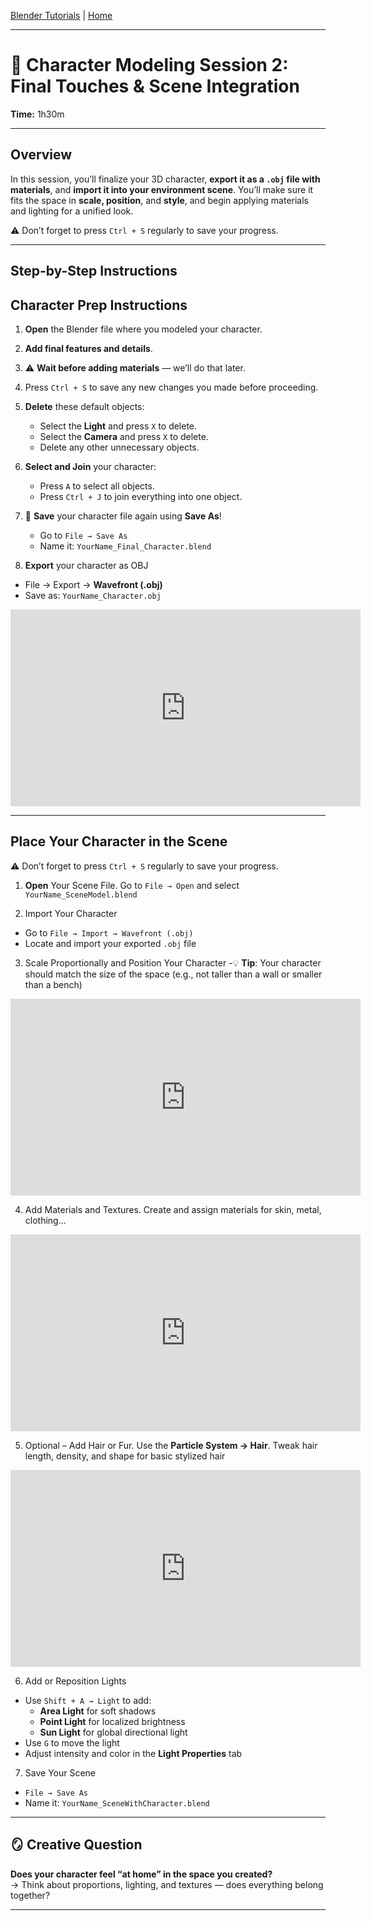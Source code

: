 [Blender Tutorials](README.md) | [Home](../../README.md)

-------------------------------------------------------------------------------

# 👾 Character Modeling Session 2: Final Touches & Scene Integration
**Time:** 1h30m

---

## Overview

In this session, you’ll finalize your 3D character, **export it as a `.obj` file with materials**, and **import it into your environment scene**. You’ll make sure it fits the space in **scale, position**, and **style**, and begin applying materials and lighting for a unified look.

⚠️ Don’t forget to press `Ctrl + S` regularly to save your progress.

---

## Step-by-Step Instructions

## Character Prep Instructions

1. **Open** the Blender file where you modeled your character.

2. **Add final features and details**.

3. ⚠️ **Wait before adding materials** — we’ll do that later.

4. Press `Ctrl + S` to save any new changes you made before proceeding.

5. **Delete** these default objects:
   - Select the **Light** and press `X` to delete.
   - Select the **Camera** and press `X` to delete.
   - Delete any other unnecessary objects.

6. **Select and Join** your character:
   - Press `A` to select all objects.
   - Press `Ctrl + J` to join everything into one object.

7. 💾 **Save** your character file again using **Save As**!
   - Go to `File → Save As`
   - Name it: `YourName_Final_Character.blend`
  
8. **Export** your character as OBJ
- File → Export → **Wavefront (.obj)**  
- Save as: `YourName_Character.obj`

<iframe width="560" height="315" src="https://www.youtube.com/embed/0-uCRr6NOFI?si=AFioUkVWksMotQ1p" title="YouTube video player" frameborder="0" allow="accelerometer; autoplay; clipboard-write; encrypted-media; gyroscope; picture-in-picture; web-share" referrerpolicy="strict-origin-when-cross-origin" allowfullscreen></iframe>

---

## Place Your Character in the Scene

⚠️ Don’t forget to press `Ctrl + S` regularly to save your progress.

1. **Open** Your Scene File. Go to `File → Open` and select `YourName_SceneModel.blend`

2. Import Your Character
- Go to `File → Import → Wavefront (.obj)`
- Locate and import your exported `.obj` file

3. Scale Proportionally and Position Your Character
-💡 **Tip**: Your character should match the size of the space (e.g., not taller than a wall or smaller than a bench)

<iframe width="560" height="315" src="https://www.youtube.com/embed/yRlpVa1g2EQ?si=UJqM7cfl63nOKv5U" title="YouTube video player" frameborder="0" allow="accelerometer; autoplay; clipboard-write; encrypted-media; gyroscope; picture-in-picture; web-share" referrerpolicy="strict-origin-when-cross-origin" allowfullscreen></iframe>

4. Add Materials and Textures. Create and assign materials for skin, metal, clothing...

<iframe width="560" height="315" src="https://www.youtube.com/embed/E42OxbroToM?si=2CTEL1nATvRUWuOE&amp;start=156" title="YouTube video player" frameborder="0" allow="accelerometer; autoplay; clipboard-write; encrypted-media; gyroscope; picture-in-picture; web-share" referrerpolicy="strict-origin-when-cross-origin" allowfullscreen></iframe>

5. Optional – Add Hair or Fur. Use the **Particle System → Hair**. Tweak hair length, density, and shape for basic stylized hair

<iframe width="560" height="315" src="https://www.youtube.com/embed/TnmCOeqfZ5o?si=u5h8CNqinrK8K_J4&amp;start=156" title="YouTube video player" frameborder="0" allow="accelerometer; autoplay; clipboard-write; encrypted-media; gyroscope; picture-in-picture; web-share" referrerpolicy="strict-origin-when-cross-origin" allowfullscreen></iframe>

6. Add or Reposition Lights
- Use `Shift + A → Light` to add:
  - **Area Light** for soft shadows
  - **Point Light** for localized brightness
  - **Sun Light** for global directional light
- Use `G` to move the light
- Adjust intensity and color in the **Light Properties** tab

7. Save Your Scene
- `File → Save As`
- Name it: `YourName_SceneWithCharacter.blend`

---

## 🪞 Creative Question

**Does your character feel “at home” in the space you created?**  
→ Think about proportions, lighting, and textures — does everything belong together?


---
